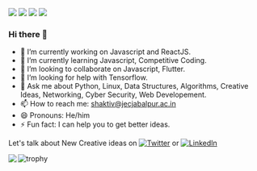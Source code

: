 ![](https://komarev.com/ghpvc/?username=shaktiv29&color=blue&&style=flat-square)
![](https://img.shields.io/badge/OS-Linux-informational?style=flat&logo=<LOGO_NAME>&logoColor=white&color=2bbc8a)
![](https://img.shields.io/badge/Editor-VSCode-informational?style=flat&logo=<LOGO_NAME>&logoColor=white&color=2bbc8a)
![](https://img.shields.io/badge/Code-Python-informational?style=flat&logo=<LOGO_NAME>&logoColor=white&color=2bbc8a)
### Hi there 👋
- 🔭 I’m currently working on Javascript and ReactJS.
- 🌱 I’m currently learning Javascript, Competitive Coding.
- 👯 I’m looking to collaborate on Javascript, Flutter.
- 🤔 I’m looking for help with Tensorflow.
- 💬 Ask me about Python, Linux, Data Structures, Algorithms, Creative Ideas, Networking, Cyber Security, Web Developement.
- 📫 How to reach me: shaktiv@jecjabalpur.ac.in
- 😄 Pronouns: He/him
- ⚡ Fun fact: I can help you to get better ideas.



Let's talk about New Creative ideas on [![Twitter][1.2]][1] or [![LinkedIn][2.2]][2]

[1.2]: http://i.imgur.com/wWzX9uB.png
[2.2]: https://raw.githubusercontent.com/MartinHeinz/MartinHeinz/master/linkedin-3-16.png

[1]: https://twitter.com/shaktijec
[2]: https://www.linkedin.com/in/shaktipro/
<a href="https://github-readme-stats.vercel.app/api?username=shaktiv29&show_icons=true&include_all_commits=true">
  <img align="left" src="https://github-readme-stats.vercel.app/api?username=shaktiv29&show_icons=true&include_all_commits=true" />
</a>

![trophy](https://github-profile-trophy.vercel.app/?username=shaktiv29&theme=onedark)
